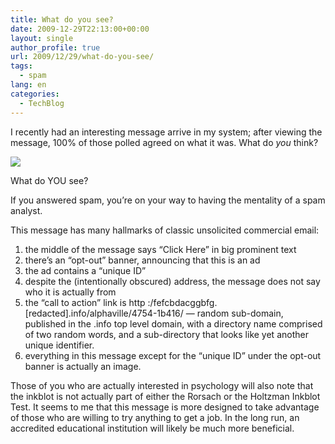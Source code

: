 ```yaml
---
title: What do you see?
date: 2009-12-29T22:13:00+00:00
layout: single
author_profile: true
url: 2009/12/29/what-do-you-see/
tags:
  - spam
lang: en
categories: 
  - TechBlog
---
```

I recently had an interesting message arrive in my system; after viewing the message, 100% of those polled agreed on what it was. What do _you_ think?

[![](http://4.bp.blogspot.com/_vaUVXcmC3OI/Szp3SIsjwCI/AAAAAAAAAiI/i2DBw6JuuN8/s640/iseespam.jpg)](http://4.bp.blogspot.com/_vaUVXcmC3OI/Szp3SIsjwCI/AAAAAAAAAiI/i2DBw6JuuN8/s1600-h/iseespam.jpg)

What do YOU see?

If you answered spam, you’re on your way to having the mentality of a spam analyst.

This message has many hallmarks of classic unsolicited commercial email:

  1. the middle of the message says “Click Here” in big prominent text 
  2. there’s an “opt-out” banner, announcing that this is an ad 
  3. the ad contains a “unique ID” 
  4. despite the (intentionally obscured) address, the message does not say who it is actually from 
  5. the “call to action” link is http :/fefcbdacggbfg.[redacted].info/alphaville/4754-1b416/ — random sub-domain, published in the .info top level domain, with a directory name comprised of two random words, and a sub-directory that looks like yet another unique identifier. 
  6. everything in this message except for the “unique ID” under the opt-out banner is actually an image. 

Those of you who are actually interested in psychology will also note that the inkblot is not actually part of either the Rorsach or the Holtzman Inkblot Test. It seems to me that this message is more designed to take advantage of those who are willing to try anything to get a job. In the long run, an accredited educational institution will likely be much more beneficial.